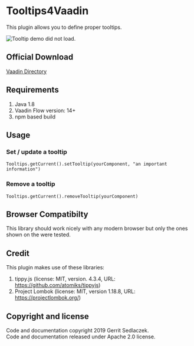# Tooltips4Vaadin
This plugin allows you to define proper tooltips.

![Tooltip demo did not load.](https://gitlab.com/gsedlacz/tooltips4vaadin/raw/master/misc/demo.png "Tooltip demo")

## Official Download
[Vaadin Directory](https://vaadin.com/directory/component/tooltips4vaadin)

## Requirements
1. Java 1.8
2. Vaadin Flow version: 14+
3. npm based build

## Usage

### Set / update a tooltip
```
Tooltips.getCurrent().setTooltip(yourComponent, "an important information")
```
### Remove a tooltip
```
Tooltips.getCurrent().removeTooltip(yourComponent)
``` 

## Browser Compatibilty
This library should work nicely with any modern browser but only the ones shown on the were tested.

## Credit
This plugin makes use of these libraries:
1. tippy.js (license: MIT, version. 4.3.4, URL: https://github.com/atomiks/tippyjs)
2. Project Lombok (license: MIT, version 1.18.8, URL: https://projectlombok.org/)

## Copyright and license
Code and documentation copyright 2019 Gerrit Sedlaczek.  
Code and documentation released under Apache 2.0 license.